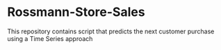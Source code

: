 # Rossmann-Store-Sales
This repository contains script that predicts the next customer purchase using a Time Series approach
